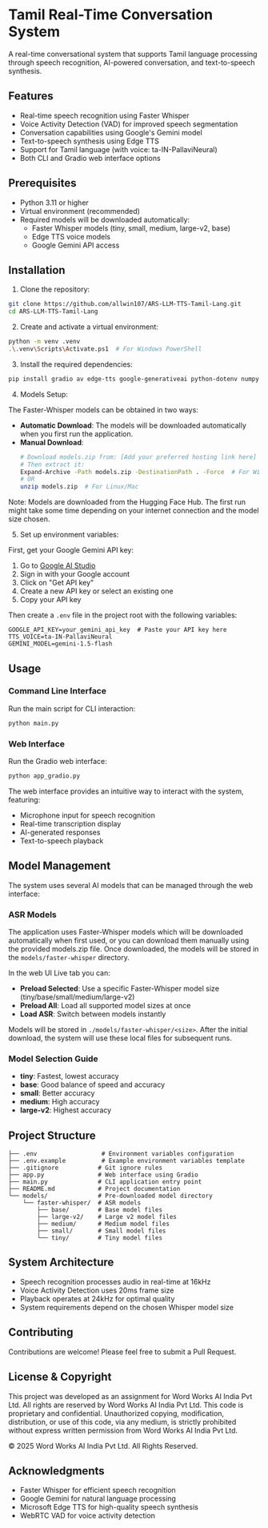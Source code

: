 # Tamil Real-Time Conversation System

A real-time conversational system that supports Tamil language processing through speech recognition, AI-powered conversation, and text-to-speech synthesis.

## Features

- Real-time speech recognition using Faster Whisper
- Voice Activity Detection (VAD) for improved speech segmentation
- Conversation capabilities using Google's Gemini model
- Text-to-speech synthesis using Edge TTS
- Support for Tamil language (with voice: ta-IN-PallaviNeural)
- Both CLI and Gradio web interface options

## Prerequisites

- Python 3.11 or higher
- Virtual environment (recommended)
- Required models will be downloaded automatically:
  - Faster Whisper models (tiny, small, medium, large-v2, base)
  - Edge TTS voice models
  - Google Gemini API access

## Installation

1. Clone the repository:
```bash
git clone https://github.com/allwin107/ARS-LLM-TTS-Tamil-Lang.git
cd ARS-LLM-TTS-Tamil-Lang
```

2. Create and activate a virtual environment:
```bash
python -m venv .venv
.\.venv\Scripts\Activate.ps1  # For Windows PowerShell
```

3. Install the required dependencies:
```bash
pip install gradio av edge-tts google-generativeai python-dotenv numpy huggingface_hub
```

4. Models Setup:

The Faster-Whisper models can be obtained in two ways:
- **Automatic Download**: The models will be downloaded automatically when you first run the application.
- **Manual Download**: 
  ```bash
  # Download models.zip from: [Add your preferred hosting link here]
  # Then extract it:
  Expand-Archive -Path models.zip -DestinationPath . -Force  # For Windows PowerShell
  # OR
  unzip models.zip  # For Linux/Mac
  ```

Note: Models are downloaded from the Hugging Face Hub. The first run might take some time depending on your internet connection and the model size chosen.

5. Set up environment variables:

First, get your Google Gemini API key:
1. Go to [Google AI Studio](https://makersuite.google.com/app/apikey)
2. Sign in with your Google account
3. Click on "Get API key"
4. Create a new API key or select an existing one
5. Copy your API key

Then create a `.env` file in the project root with the following variables:
```env
GOOGLE_API_KEY=your_gemini_api_key  # Paste your API key here
TTS_VOICE=ta-IN-PallaviNeural
GEMINI_MODEL=gemini-1.5-flash
```

## Usage

### Command Line Interface
Run the main script for CLI interaction:
```bash
python main.py
```

### Web Interface
Run the Gradio web interface:
```bash
python app_gradio.py
```

The web interface provides an intuitive way to interact with the system, featuring:
- Microphone input for speech recognition
- Real-time transcription display
- AI-generated responses
- Text-to-speech playback

## Model Management

The system uses several AI models that can be managed through the web interface:

### ASR Models
The application uses Faster-Whisper models which will be downloaded automatically when first used, or you can download them manually using the provided models.zip file. Once downloaded, the models will be stored in the `models/faster-whisper` directory.

In the web UI Live tab you can:
- **Preload Selected**: Use a specific Faster-Whisper model size (tiny/base/small/medium/large-v2)
- **Preload All**: Load all supported model sizes at once
- **Load ASR**: Switch between models instantly

Models will be stored in `./models/faster-whisper/<size>`. After the initial download, the system will use these local files for subsequent runs.

### Model Selection Guide

- **tiny**: Fastest, lowest accuracy
- **base**: Good balance of speed and accuracy
- **small**: Better accuracy
- **medium**: High accuracy
- **large-v2**: Highest accuracy

## Project Structure

```
├── .env                  # Environment variables configuration
├── .env.example          # Example environment variables template
├── .gitignore           # Git ignore rules
├── app.py               # Web interface using Gradio
├── main.py              # CLI application entry point
├── README.md            # Project documentation
└── models/              # Pre-downloaded model directory
    └── faster-whisper/  # ASR models
        ├── base/        # Base model files
        ├── large-v2/    # Large v2 model files
        ├── medium/      # Medium model files
        ├── small/       # Small model files
        └── tiny/        # Tiny model files
```

## System Architecture

- Speech recognition processes audio in real-time at 16kHz
- Voice Activity Detection uses 20ms frame size
- Playback operates at 24kHz for optimal quality
- System requirements depend on the chosen Whisper model size

## Contributing

Contributions are welcome! Please feel free to submit a Pull Request.


## License & Copyright

This project was developed as an assignment for Word Works AI India Pvt Ltd. All rights are reserved by Word Works AI India Pvt Ltd. This code is proprietary and confidential. Unauthorized copying, modification, distribution, or use of this code, via any medium, is strictly prohibited without express written permission from Word Works AI India Pvt Ltd.

© 2025 Word Works AI India Pvt Ltd. All Rights Reserved.

## Acknowledgments

- Faster Whisper for efficient speech recognition
- Google Gemini for natural language processing
- Microsoft Edge TTS for high-quality speech synthesis
- WebRTC VAD for voice activity detection
